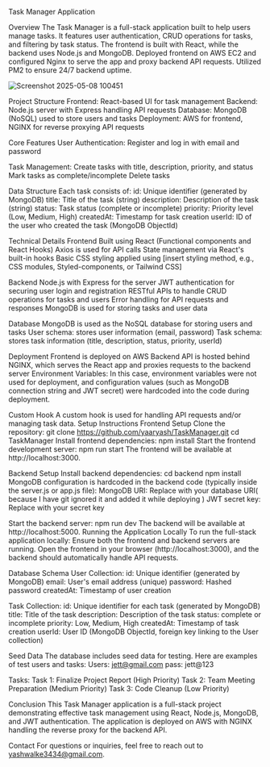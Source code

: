 Task Manager Application

Overview
The Task Manager is a full-stack application built to help users manage tasks. It features user authentication, CRUD operations for tasks, and filtering by task status. The frontend is built with React, while the backend uses Node.js and MongoDB. Deployed frontend on AWS EC2 and configured Nginx to serve the app and proxy backend API requests.
Utilized PM2 to ensure 24/7 backend uptime.

![Screenshot 2025-05-08 100451](https://github.com/user-attachments/assets/55fec9fd-ae56-42db-ad6f-0284365d73e0)


Project Structure
Frontend: React-based UI for task management
Backend: Node.js server with Express handling API requests
Database: MongoDB (NoSQL) used to store users and tasks
Deployment: AWS for frontend, NGINX for reverse proxying API requests

Core Features
User Authentication: Register and log in with email and password

Task Management:
Create tasks with title, description, priority, and status
Mark tasks as complete/incomplete
Delete tasks

Data Structure
Each task consists of:
id: Unique identifier (generated by MongoDB)
title: Title of the task (string)
description: Description of the task (string)
status: Task status (complete or incomplete)
priority: Priority level (Low, Medium, High)
createdAt: Timestamp for task creation
userId: ID of the user who created the task (MongoDB ObjectId)

Technical Details
Frontend
Built using React (Functional components and React Hooks)
Axios is used for API calls
State management via React's built-in hooks
Basic CSS styling applied using [insert styling method, e.g., CSS modules, Styled-components, or Tailwind CSS]

Backend
Node.js with Express for the server
JWT authentication for securing user login and registration
RESTful APIs to handle CRUD operations for tasks and users
Error handling for API requests and responses
MongoDB is used for storing tasks and user data

Database
MongoDB is used as the NoSQL database for storing users and tasks
User schema: stores user information (email, password)
Task schema: stores task information (title, description, status, priority, userId)

Deployment
Frontend is deployed on AWS
Backend API is hosted behind NGINX, which serves the React app and proxies requests to the backend server
Environment Variables: In this case, environment variables were not used for deployment, and configuration values (such as MongoDB connection string and JWT secret) were hardcoded into the code during deployment.

Custom Hook
A custom hook is used for handling API requests and/or managing task data.
Setup Instructions
Frontend Setup
Clone the repository:
git clone https://github.com/yaaryash/TaskManager.git
cd TaskManager
Install frontend dependencies:
npm install
Start the frontend development server:
npm run start
The frontend will be available at http://localhost:3000.

Backend Setup
Install backend dependencies:
cd backend
npm install
MongoDB configuration is hardcoded in the backend code (typically inside the server.js or app.js file):
MongoDB URI: Replace with your database URI( because I have git ignored it and added it while deploying )
JWT secret key: Replace with your secret key

Start the backend server:
npm run dev
The backend will be available at http://localhost:5000.
Running the Application Locally
To run the full-stack application locally:
Ensure both the frontend and backend servers are running.
Open the frontend in your browser (http://localhost:3000), and the backend should automatically handle API requests.

Database Schema
User Collection:
id: Unique identifier (generated by MongoDB)
email: User's email address (unique)
password: Hashed password
createdAt: Timestamp of user creation

Task Collection:
id: Unique identifier for each task (generated by MongoDB)
title: Title of the task
description: Description of the task
status: complete or incomplete
priority: Low, Medium, High
createdAt: Timestamp of task creation
userId: User ID (MongoDB ObjectId, foreign key linking to the User collection)

Seed Data
The database includes seed data for testing. Here are examples of test users and tasks:
Users:
jett@gmail.com
pass: jett@123

Tasks:
Task 1: Finalize Project Report (High Priority)
Task 2: Team Meeting Preparation (Medium Priority)
Task 3: Code Cleanup (Low Priority)

Conclusion
This Task Manager application is a full-stack project demonstrating effective task management using React, Node.js, MongoDB, and JWT authentication. The application is deployed on AWS with NGINX handling the reverse proxy for the backend API.

Contact
For questions or inquiries, feel free to reach out to yashwalke3434@gmail.com.

